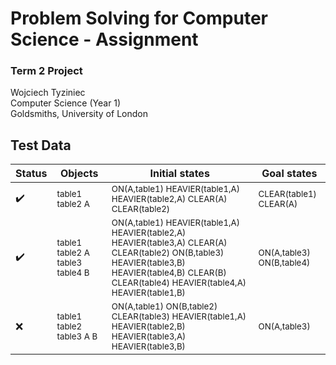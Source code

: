 # Problem Solving for Computer Science - Assignment
### Term 2 Project
Wojciech Tyziniec  
Computer Science (Year 1)  
Goldsmiths, University of London


## Test Data





|Status|Objects|Initial states|Goal states|
|---|---|---|---|
|:heavy_check_mark:|<sup>table1 table2 A</sup>|<sup>ON(A,table1) HEAVIER(table1,A) HEAVIER(table2,A) CLEAR(A) CLEAR(table2)</sup>|<sup>CLEAR(table1) CLEAR(A)</sup>|
|:heavy_check_mark:|<sup>table1 table2 A table3 table4 B</sup>|<sup>ON(A,table1) HEAVIER(table1,A) HEAVIER(table2,A) HEAVIER(table3,A) CLEAR(A) CLEAR(table2) ON(B,table3) HEAVIER(table3,B) HEAVIER(table4,B) CLEAR(B) CLEAR(table4) HEAVIER(table4,A) HEAVIER(table1,B)</sup>|<sup>ON(A,table3) ON(B,table4)</sup>|
|:x:|<sup>table1 table2 table3 A B</sup>|<sup>ON(A,table1) ON(B,table2) CLEAR(table3) HEAVIER(table1,A) HEAVIER(table2,B) HEAVIER(table3,A) HEAVIER(table3,B)</sup>|<sup>ON(A,table3)</sup>|

